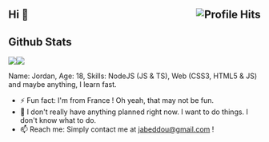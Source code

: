 <h2>Hi 👋 <img align="right" alt="Profile Hits" src="https://komarev.com/ghpvc/?username=xKesvaL&style=for-the-badge&color=blueviolet"></h2>

## Github Stats
<a href="https://github.com/anuraghazra/github-readme-stats" style="display: flex;">
  <img align="center" src="https://github-readme-stats.vercel.app/api?username=xKesvaL&count_private=true&theme=midnight-purple&show_icons=true" />
  <img align="center" src="https://github-readme-stats.vercel.app/api/top-langs/?username=xKesvaL&layout=compact&theme=midnight-purple" />
</a>

Name: Jordan, Age: 18, Skills: NodeJS (JS & TS), Web (CSS3, HTML5 & JS) and maybe anything, I learn fast. 

- ⚡ Fun fact: I'm from France ! Oh yeah, that may not be fun.
- 🔭 I don't really have anything planned right now. I want to do things. I don't know what to do.
- 📫 Reach me: Simply contact me at jabeddou@gmail.com !

<!--
Utility links: (To use later)
https://github.com/kwchang0831/kwchang0831
https://github.com/trinib/trinib
https://github.com/minoveaz/minoveaz
https://github.com/MartinHeinz/MartinHeinz
https://github.com/anuraghazra/github-readme-stats
https://github.com/anuraghazra/github-readme-stats/blob/master/themes/README.md
https://shields.io/
https://github.com/alexandresanlim/Badges4-README.md-Profile
-->
